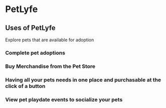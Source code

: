 # PetLyfe
## Uses of PetLyfe
Explore pets that are available for adoption
### Complete pet adoptions
### Buy Merchandise from the Pet Store
### Having all your pets needs in one place and purchasable at the click of a button
### View pet playdate events to socialize your pets

